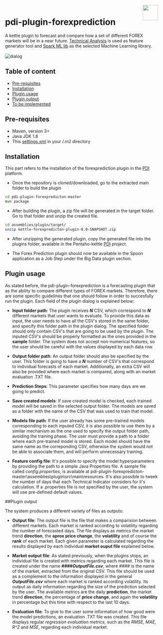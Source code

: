 <a href="https://www.pentaho.com/">
    <img src="https://trello-attachments.s3.amazonaws.com/59354adb4d8effac88d0b57c/59a53d0198c33653a118f940/95e151ea95ba2f020beda2612ed1212a/pentaho-HGC-logo.png" align="right" height="50" />
</a>

# pdi-plugin-forexprediction

A kettle plugin to forecast and compare how a set of different FOREX markets will be in a near future. [Technical Analysis](https://en.wikipedia.org/wiki/Technical_analysis) is used as feature generator tool and [Spark ML lib](https://spark.apache.org/mllib/) as the selected Machine Learning library.
<br><br>
![dialog](https://user-images.githubusercontent.com/11192624/29835337-95c404f6-8ce9-11e7-8539-0bba8250ca88.png)

## Table of content

- [Pre-requisites](#pre-requisites)
- [Installation](#installation)
- [Plugin usage](#plugin-usage)
- [Plugin output](#plugin-output) 
- [To be implemented](#to-be-implemented)

## Pre-requisites 
* Maven, version 3+
* Java JDK 1.8
* This [settings.xml](https://github.com/pentaho/maven-parent-poms/blob/master/maven-support-files/settings.xml) 
in your <user-home>/.m2 directory

## Installation

This part refers to the installation of the forexprediction plugin in the [PDI](https://github.com/pentaho/pentaho-kettle) platform.

* Once the repository is cloned/downloaded, go to the extracted main folder to build the plugin
```bash
cd pdi-plugin-forexpredicton-master
mvn package
```
* After building the plugin, a zip file will be generated in the target folder. Go to that folder and unzip the created file.
```bash
cd assemblies/plugin/target/
unzip kettle-forexpredicton-plugin-8.0-SNAPSHOT.zip
```
* After unzipping the generated plugin, copy the generated file into the plugins folder, available in the Pentaho-kettle  [PDI](https://github.com/pentaho/pentaho-kettle) project.

* The Forex Prediction plugin should now be available in the Spoon application as a Job Step under the Big Data plugin section.

## Plugin usage

As stated before, the pdi-plugin-forexprediction is a forecasting plugin that as the ability to compare different types of FOREX markets. Therefore, there are some specific guidelines that one should follow in order to succesfully run the plugin. Each field of the plugin dialog is explained below:

* __Input folder path__: The plugin receives *__N__* CSV, which correspond to *__N__* different markets that user wants to evaluate. To provide this data as input, the user needs to have all the CSV's stored in the same folder, and specify this folder path in the plugin dialog. The specified folder should only contain CSV's that are going to be used by the plugin. The inputed CSV's should be properly formatted as the ones provided in the __sample__ folder. The system does not accept non-numerical features, so the user should be careful with the values displayed by each data row. 

* __Output folder path__: An output folder should also be specified by the user. This folder is going to have a *__N__* number of CSV's that correspond to individual forecasts of each market. Additionally, an extra CSV will also be provided where each market is compared, along with an market evaluation .TXT file. 

* __Prediction Steps__: This parameter specifies how many days are we going to predict. 

* __Save created models__: If save created model is checked, each trained model will be saved in the selected output folder. The models are saved as a folder with the name of the CSV that was used to train that model.

* __Models file path__: If the user already has some pre-trained models corresponding to each inputed CSV, it is also possible to use them by a similar mechanism as the one used to specify the output folder path, avoiding the training phase. The user must provide a path to a folder where each pre-trained model is stored. Each model should have the same name as the correponding CSV, otherwise the system would not be able to associate them, and will perform unnecessary training.

* __Feature config file__: It's possible to specify the model hyperparameters by providing the path to a simple Java Properties file. A sample file called *config.properties*, is available at pdi-plugin-forexpredicton-master\assemblies\plugin\src\main\resources. It's also possible to tweek the number of days that each Technical Indicator considers for it's calculation. If a .properties file is not specified by the user, the system will use pre-defined default values.

##Plugin output

The system produces a different variety of files as outputs: 

* __Output file__: The output file is the file that makes a comparision between different markets. Each market is ranked according to volatility regarding the number of forecasted days. The file displays as metrics the market trend __direction__, the __aprox price change__, the __volatility__ and of course the __rank__ of each market. Each given parameter is calculated regarding the results displayed by each individual __market ouput file__ explained below.

* __Market output file__: As stated previously, when the plugins stops, an individual file is created with metrics regarding each market. This file is created under the name *__####OutputFile.csv__*, where *####* is the name of the market, extracted from the original CSV. This file should be used as a complement to the information displayed in the general *__OutputFile.csv__* where each market is ranked according volatility. Its output as daily information regarding the size of the prediction selected by the user. The available metrics are the daily __prediction__, the market trend __direction__, the percentage of __price change__, and again the __volatility__ in percentage but this time with respect to the last 10 days. 

* __Evaluation file__: To give to the user some information of how good were the model predictions, an evaluation .TXT file was created. This file displays regular *regression evaluation metrics*, such as the *RMSE*, *MAE*, *R^2* and *MSE*, regarding each individual market. 
